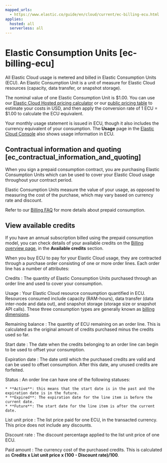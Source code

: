 ```yaml
---
mapped_urls:
  - https://www.elastic.co/guide/en/cloud/current/ec-billing-ecu.html
applies:
  hosted: all
  serverless: all
---
```


# Elastic Consumption Units [ec-billing-ecu]

All Elastic Cloud usage is metered and billed in Elastic Consumption Units (ECU). An Elastic Consumption Unit is a unit of measure for Elastic Cloud resources (capacity, data transfer, or snapshot storage).

The nominal value of one Elastic Consumption Unit is $1.00. You can use our [Elastic Cloud Hosted pricing calculator](https://cloud.elastic.co/pricing) or our [public pricing table](https://ela.st/esspricelist) to estimate your costs in USD, and then apply the conversion rate of 1 ECU = $1.00 to calculate the ECU equivalent.

Your monthly usage statement is issued in ECU, though it also includes the currency equivalent of your consumption. The **Usage** page in the [Elastic Cloud Console](https://cloud.elastic.co?page=docs&placement=docs-body) also shows usage information in ECU.

## Contractual information and quoting [ec_contractual_information_and_quoting] 

When you sign a prepaid consumption contract, you are purchasing Elastic Consumption Units which can be used to cover your Elastic Cloud usage throughout your contract period.

Elastic Consumption Units measure the value of your usage, as opposed to measuring the cost of the purchase, which may vary based on currency rate and discount.

Refer to our [Billing FAQ](/deploy-manage/cloud-organization/billing/billing-faq.md) for more details about prepaid consumption.

## View available credits

If you have an annual subscription billed using the prepaid consumption model, you can check details of your available credits on the [Billing overview page](https://cloud.elastic.co/billing/overview), in the **Available credits** section.

When you buy ECU to pay for your Elastic Cloud usage, they are contracted through a purchase order consisting of one or more order lines. Each order line has a number of attributes:

Credits
:   The quantity of Elastic Consumption Units purchased through an order line and used to cover your consumption.

Usage
:   Your Elastic Cloud resource consumption quantified in ECU. Resources consumed include capacity (RAM-hours), data transfer (data inter-node and data out), and snapshot storage (storage size or snapshot API calls). These three consumption types are generally known as [billing dimensions](../../../deploy-manage/cloud-organization/billing/cloud-hosted-deployment-billing-dimensions.md).

Remaining balance
:   The quantity of ECU remaining on an order line. This is calculated as the original amount of credits purchased minus the credits used so far.

Start date
:   The date when the credits belonging to an order line can begin to be used to offset your consumption.

Expiration date
:   The date until which the purchased credits are valid and can be used to offset consumption. After this date, any unused credits are forfeited.

Status
:   An order line can have one of the following statuses:

    * **Active**: this means that the start date is in the past and the expiration date is in the future.
    * **Expired**: The expiration date for the line item is before the current date.
    * **Future**: The start date for the line item is after the current date.


List unit price
:   The list price paid for one ECU, in the transacted currency. This price does not include any discounts.

Discount rate
:   The discount percentage applied to the list unit price of one ECU.

Paid amount
:   The currency cost of the purchased credits. This is calculated as **Credits x List unit price x (100 - Discount rate)/100**.